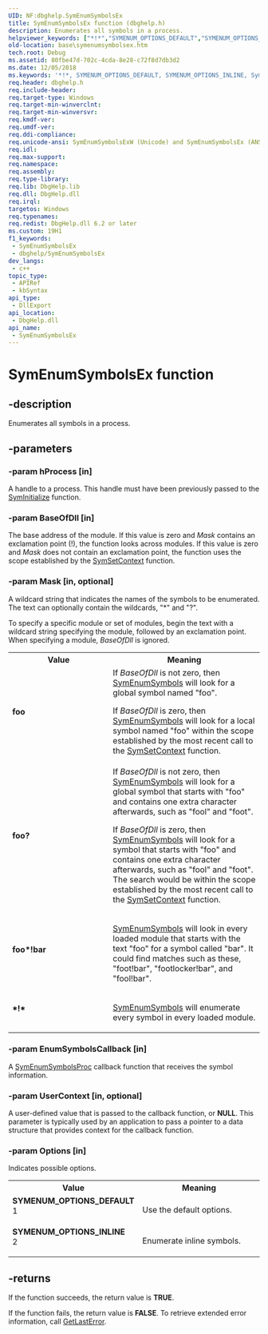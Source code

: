 ```yaml
---
UID: NF:dbghelp.SymEnumSymbolsEx
title: SymEnumSymbolsEx function (dbghelp.h)
description: Enumerates all symbols in a process.
helpviewer_keywords: ["*!*","SYMENUM_OPTIONS_DEFAULT","SYMENUM_OPTIONS_INLINE","SymEnumSymbolsEx","SymEnumSymbolsEx function","SymEnumSymbolsExW","base.symenumsymbolsex","dbghelp/SymEnumSymbolsEx","dbghelp/SymEnumSymbolsExW","foo","foo*!bar","foo?"]
old-location: base\symenumsymbolsex.htm
tech.root: Debug
ms.assetid: 80fbe47d-702c-4cda-8e28-c72f8d7db3d2
ms.date: 12/05/2018
ms.keywords: '*!*, SYMENUM_OPTIONS_DEFAULT, SYMENUM_OPTIONS_INLINE, SymEnumSymbolsEx, SymEnumSymbolsEx function, SymEnumSymbolsExW, base.symenumsymbolsex, dbghelp/SymEnumSymbolsEx, dbghelp/SymEnumSymbolsExW, foo, foo*!bar, foo?'
req.header: dbghelp.h
req.include-header: 
req.target-type: Windows
req.target-min-winverclnt: 
req.target-min-winversvr: 
req.kmdf-ver: 
req.umdf-ver: 
req.ddi-compliance: 
req.unicode-ansi: SymEnumSymbolsExW (Unicode) and SymEnumSymbolsEx (ANSI)
req.idl: 
req.max-support: 
req.namespace: 
req.assembly: 
req.type-library: 
req.lib: DbgHelp.lib
req.dll: DbgHelp.dll
req.irql: 
targetos: Windows
req.typenames: 
req.redist: DbgHelp.dll 6.2 or later
ms.custom: 19H1
f1_keywords:
 - SymEnumSymbolsEx
 - dbghelp/SymEnumSymbolsEx
dev_langs:
 - c++
topic_type:
 - APIRef
 - kbSyntax
api_type:
 - DllExport
api_location:
 - DbgHelp.dll
api_name:
 - SymEnumSymbolsEx
---
```


# SymEnumSymbolsEx function


## -description

Enumerates all symbols in a process.

## -parameters

### -param hProcess [in]

A handle to a process. This handle must have been previously passed to the 
      <a href="/windows/desktop/api/dbghelp/nf-dbghelp-syminitialize">SymInitialize</a> function.

### -param BaseOfDll [in]

The base address of the module. If this value is zero and <i>Mask</i> contains an 
      exclamation point (!), the function looks across modules. If this value is zero and 
      <i>Mask</i> does not contain an exclamation point, the function uses the scope established by 
      the <a href="/windows/desktop/api/dbghelp/nf-dbghelp-symsetcontext">SymSetContext</a> function.

### -param Mask [in, optional]

A wildcard string that indicates the names of the symbols to be enumerated. The text can optionally contain 
       the wildcards, "*" and "?".

To specify a specific module or set of modules, begin the text with a wildcard string specifying the module, 
       followed by an exclamation point. When specifying a module, <i>BaseOfDll</i> is ignored.

<table>
<tr>
<th>Value</th>
<th>Meaning</th>
</tr>
<tr>
<td width="40%"><a id="foo"></a><a id="FOO"></a><dl>
<dt><b>foo</b></dt>
</dl>
</td>
<td width="60%">
If <i>BaseOfDll</i> is not zero, then 
         <a href="/windows/desktop/api/dbghelp/nf-dbghelp-symenumsymbols">SymEnumSymbols</a> will look for a global symbol named 
         "foo".

If <i>BaseOfDll</i> is zero, then 
         <a href="/windows/desktop/api/dbghelp/nf-dbghelp-symenumsymbols">SymEnumSymbols</a> will look for a local symbol named 
         "foo" within the scope established by the most recent call to the 
         <a href="/windows/desktop/api/dbghelp/nf-dbghelp-symsetcontext">SymSetContext</a> function.

</td>
</tr>
<tr>
<td width="40%"><a id="foo_"></a><a id="FOO_"></a><dl>
<dt><b>foo?</b></dt>
</dl>
</td>
<td width="60%">
If <i>BaseOfDll</i> is not zero, then 
         <a href="/windows/desktop/api/dbghelp/nf-dbghelp-symenumsymbols">SymEnumSymbols</a> will look for a global symbol that 
         starts with "foo" and contains one extra character afterwards, such as 
         "fool" and "foot".

If <i>BaseOfDll</i> is zero, then 
         <a href="/windows/desktop/api/dbghelp/nf-dbghelp-symenumsymbols">SymEnumSymbols</a> will look for a symbol that starts 
         with "foo" and contains one extra character afterwards, such as "fool" and 
         "foot". The search would be within the scope established by the most recent call to the 
         <a href="/windows/desktop/api/dbghelp/nf-dbghelp-symsetcontext">SymSetContext</a> function.

</td>
</tr>
<tr>
<td width="40%"><a id="foo__bar"></a><a id="FOO__BAR"></a><dl>
<dt><b>foo*!bar</b></dt>
</dl>
</td>
<td width="60%">

<a href="/windows/desktop/api/dbghelp/nf-dbghelp-symenumsymbols">SymEnumSymbols</a> will look in every loaded module 
         that starts with the text "foo" for a symbol called "bar".  It could find 
         matches such as these, "foot!bar", "footlocker!bar", and 
         "fool!bar".

</td>
</tr>
<tr>
<td width="40%"><a id="___"></a><dl>
<dt><b>*!*</b></dt>
</dl>
</td>
<td width="60%">

<a href="/windows/desktop/api/dbghelp/nf-dbghelp-symenumsymbols">SymEnumSymbols</a> will enumerate every symbol in 
         every loaded module.

</td>
</tr>
</table>

### -param EnumSymbolsCallback [in]

A <a href="/windows/desktop/api/dbghelp/nc-dbghelp-psym_enumeratesymbols_callback">SymEnumSymbolsProc</a> callback function that 
      receives the symbol information.

### -param UserContext [in, optional]

A user-defined value that is passed to the callback function, or <b>NULL</b>. This 
      parameter is typically used by an application to pass a pointer to a data structure that provides context for 
      the callback function.

### -param Options [in]

Indicates possible options.

<table>
<tr>
<th>Value</th>
<th>Meaning</th>
</tr>
<tr>
<td width="40%"><a id="SYMENUM_OPTIONS_DEFAULT"></a><a id="symenum_options_default"></a><dl>
<dt><b>SYMENUM_OPTIONS_DEFAULT</b></dt>
<dt>1</dt>
</dl>
</td>
<td width="60%">
Use the default options.

</td>
</tr>
<tr>
<td width="40%"><a id="SYMENUM_OPTIONS_INLINE"></a><a id="symenum_options_inline"></a><dl>
<dt><b>SYMENUM_OPTIONS_INLINE</b></dt>
<dt>2</dt>
</dl>
</td>
<td width="60%">
Enumerate inline symbols.

</td>
</tr>
</table>

## -returns

If the function succeeds, the return value is <b>TRUE</b>.

If the function fails, the return value is <b>FALSE</b>. To retrieve extended error 
       information, call <a href="/windows/desktop/api/errhandlingapi/nf-errhandlingapi-getlasterror">GetLastError</a>.

